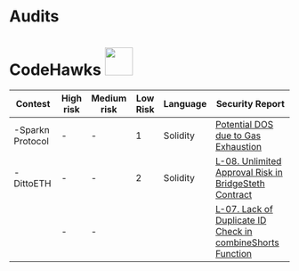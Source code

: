 # Audits

# CodeHawks <img src="https://github.com/We3abs/Audits/assets/123958271/b4062916-8172-4700-8a3e-46c57d230ab8" width="50" height="50">



| Contest        | High risk | Medium risk | Low Risk     | Language    |Security Report|
|----------------|-----------|-------------|-----------------|-------------|----------------|
|-Sparkn Protocol|   -       |       -      |     1          |  Solidity   | [Potential DOS due to Gas Exhaustion](https://www.codehawks.com/report/cllcnja1h0001lc08z7w0orxx#L-06)        |
|-DittoETH       |   -       |       -       |      2        |  Solidity   | [ L-08. Unlimited Approval Risk in BridgeSteth Contract](https://www.codehawks.com/report/clm871gl00001mp081mzjdlwc)|
|                |   -       |       -       |               |             | [L-07. Lack of Duplicate ID Check in combineShorts Function](https://www.codehawks.com/report/clm871gl00001mp081mzjdlwc)

